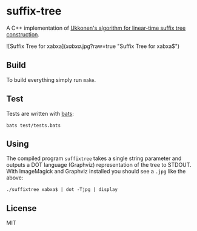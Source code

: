 # suffix-tree #

A C++ implementation of [Ukkonen's algorithm for linear-time suffix tree
construction](https://www.cs.helsinki.fi/u/ukkonen/SuffixT1withFigs.pdf).

![Suffix Tree for xabxa$](xabxa$.jpg?raw=true "Suffix Tree for xabxa$")

## Build ##

To build everything simply run `make`.

## Test ##

Tests are written with [bats](https://github.com/sstephenson/bats):

    bats test/tests.bats

## Using ##

The compiled program `suffixtree` takes a single string parameter and outputs
a DOT language (Graphviz) representation of the tree to STDOUT. With
ImageMagick and Graphviz installed you should see a `.jpg` like the above:

    ./suffixtree xabxa$ | dot -Tjpg | display

## License ##

MIT
